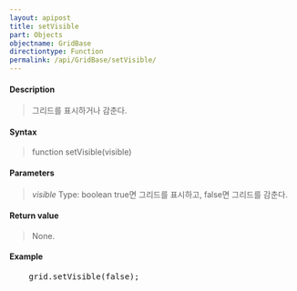 ```yaml
---
layout: apipost
title: setVisible
part: Objects
objectname: GridBase
directiontype: Function
permalink: /api/GridBase/setVisible/
---
```



#### Description

> 그리드를 표시하거나 감춘다.

#### Syntax

> function setVisible(visible)

#### Parameters

> *visible*
> Type: boolean
> true면 그리드를 표시하고, false면 그리드를 감춘다.

#### Return value

> None.

#### Example

<pre class="prettyprint">
    grid.setVisible(false);
</pre>


